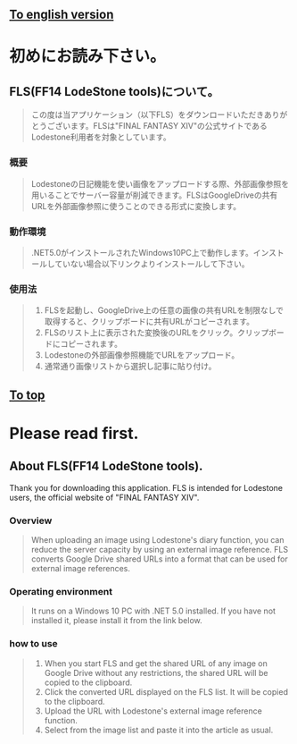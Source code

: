 ## [To english version](https://github.com/FizzFizzGit/FLS_CS/tree/test1.2beta1#please-read-first)

# 初めにお読み下さい。

## FLS(FF14 LodeStone tools)について。

>この度は当アプリケーション（以下FLS）をダウンロードいただきありがとうございます。FLSは"FINAL FANTASY XIV"の公式サイトであるLodestone利用者を対象としています。

### 概要

>Lodestoneの日記機能を使い画像をアップロードする際、外部画像参照を用いることでサーバー容量が削減できます。FLSはGoogleDriveの共有URLを外部画像参照に使うことのできる形式に変換します。

### 動作環境

>.NET5.0がインストールされたWindows10PC上で動作します。インストールしていない場合以下リンクよりインストールして下さい。

### 使用法

>1. FLSを起動し、GoogleDrive上の任意の画像の共有URLを制限なしで取得すると、クリップボードに共有URLがコピーされます。
>2. FLSのリスト上に表示された変換後のURLをクリック。クリップボードにコピーされます。
>3. Lodestoneの外部画像参照機能でURLをアップロード。
>4. 通常通り画像リストから選択し記事に貼り付け。

## [To top](https://github.com/FizzFizzGit/FLS_CS/tree/test1.2beta1#%E5%88%9D%E3%82%81%E3%81%AB%E3%81%8A%E8%AA%AD%E3%81%BF%E4%B8%8B%E3%81%95%E3%81%84)

# Please read first.

## About FLS(FF14 LodeStone tools).

Thank you for downloading this application.
FLS is intended for Lodestone users, the official website of
"FINAL FANTASY XIV".

### Overview

>When uploading an image using Lodestone's diary function, you can reduce the server capacity by using an external image reference. FLS converts Google Drive shared URLs into a format that can be used for external image references.

### Operating environment

>It runs on a Windows 10 PC with .NET 5.0 installed. If you have not installed it, please install it from the link below.

### how to use

>1. When you start FLS and get the shared URL of any image on Google Drive without any restrictions, the shared URL will be copied to the clipboard.
>2. Click the converted URL displayed on the FLS list. It will be copied to the clipboard.
>3. Upload the URL with Lodestone's external image reference function.
>4. Select from the image list and paste it into the article as usual.
